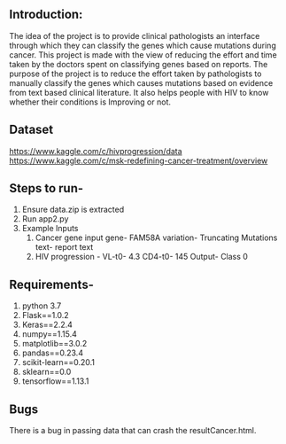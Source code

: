 


## Introduction:
The idea of the project is to provide clinical pathologists an interface through which they can classify the genes which cause mutations during cancer.
This project is made with the view of reducing the effort and time taken by the doctors spent on classifying genes based on reports.
The purpose of the project is to reduce the effort taken by pathologists to manually classify the genes which causes mutations based on evidence from text based clinical literature.
It also helps people with HIV to know whether their conditions is Improving or not.

## Dataset
https://www.kaggle.com/c/hivprogression/data
https://www.kaggle.com/c/msk-redefining-cancer-treatment/overview

## Steps to run-
1. Ensure data.zip is extracted
2. Run app2.py
3. Example Inputs 
	1. Cancer gene input
	   gene- FAM58A
	   variation- Truncating Mutations
	   text- report text 
	2. HIV progression - 
	    VL-t0- 4.3
	    CD4-t0- 145
	    Output- Class 0
		
## Requirements-
1. python 3.7
2. Flask==1.0.2
3. Keras==2.2.4
4. numpy==1.15.4
5. matplotlib==3.0.2
6. pandas==0.23.4
7. scikit-learn==0.20.1
8. sklearn==0.0
9. tensorflow==1.13.1

## Bugs

There is a bug in passing data that can crash the resultCancer.html.

